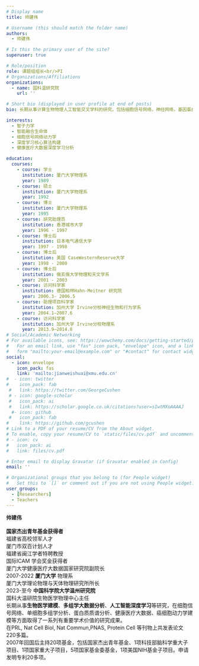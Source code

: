 ```yaml
---
# Display name
title: 帅建伟

# Username (this should match the folder name)
authors:
  - 帅建伟

# Is this the primary user of the site?
superuser: true

# Role/position
role: 课题组组长<br/>PI
# Organizations/Affiliations
organizations:
  - name: 国科温研究院
    url: ''

# Short bio (displayed in user profile at end of posts)
bio: 长期从事计算生物物理人工智能交叉学科的研究，包括细胞信号网络，神经网络，基因蛋白质组学，癌细胞动力学，蛋白质动力学，健康医疗大数据和深度学习在生物医学中的应用等。

interests:
  - 智子力学
  - 智能融合生命体
  - 细胞信号网络动力学
  - 深度学习核心算法构建
  - 健康医疗大数据深度学习分析

education:
  courses:
    - course: 学士
      institution: 厦门大学物理系
      year: 1989
    - course: 硕士
      institution: 厦门大学物理系
      year: 1992
    - course: 博士
      institution: 厦门大学物理系
      year: 1995    
    - course: 研究助理员
      institution: 香港城市大学
      year: 1996 - 1997
    - course: 博士后
      institution: 日本电气通信大学
      year: 1997 - 1998	
    - course: 博士后
      institution: 美国 CaseWesternReserve大学
      year: 1998 - 2000
    - course: 博士后
      institution: 俄亥俄大学物理和天文学系
      year: 2001 - 2003
    - course: 访问科学家
      institution: 德国柏林Hahn-Meitner 研究院
      year: 2006.3- 2006.5
    - course: 助理项目科学家
      institution: 加州大学 Irvine分校神经生物和行为学系
      year: 2004.1—2007.6    
    - course: 访问科学家
      institution: 加州大学 Irvine分校物理系
      year: 2013.9—2014.8   
# Social/Academic Networking
# For available icons, see: https://wowchemy.com/docs/getting-started/page-builder/#icons
#   For an email link, use "fas" icon pack, "envelope" icon, and a link in the
#   form "mailto:your-email@example.com" or "#contact" for contact widget.
social:
  - icon: envelope
    icon_pack: fas
    link: 'mailto:jianweishuai@xmu.edu.cn'
#  - icon: twitter
#    icon_pack: fab
 #   link: https://twitter.com/GeorgeCushen
 # - icon: google-scholar
 #   icon_pack: ai
 #   link: https://scholar.google.co.uk/citations?user=sIwtMXoAAAAJ
  #- icon: github
 #   icon_pack: fab
#    link: https://github.com/gcushen
# Link to a PDF of your resume/CV from the About widget.
# To enable, copy your resume/CV to `static/files/cv.pdf` and uncomment the lines below.
# - icon: cv
#   icon_pack: ai
#   link: files/cv.pdf

# Enter email to display Gravatar (if Gravatar enabled in Config)
email: ''

# Organizational groups that you belong to (for People widget)
#   Set this to `[]` or comment out if you are not using People widget.
user_groups:
  - [Researchers]
  - Teachers
---
```


**帅建伟** <br/><br/>
**国家杰出青年基金获得者**<br/>
福建省高校领军人才 <br/>
厦门市双百计划人才 <br/>
福建省闽江学者特聘教授 <br/>
国际ICAM 学会奖金获得者 <br/>
厦门大学健康医疗大数据国家研究院副院长 <br/>
2007-2022 **厦门大学** 物理系 <br/>厦门大学理论物理与天体物理研究所所长 <br/>
2023-至今 **中国科学院大学温州研究院**<br/>国科大温研院生物医学物理中心主任 <br/>
长期从事**生物医学建模**、**多组学大数据分析**、**人工智能深度学习**等研究，在细胞信号网络、单细胞多组学分析、蛋白质质谱分析、健康医疗大数据、癌细胞动力学建模等方面取得了一系列有重要学术价值的研究成果。
<br/>在PRL, Nat Cell Biol, Nat Commun,PNAS, Protein Cell 等刊物上共发表论文220多篇。
<br/>2007年回国后主持20项基金，包括国家杰出青年基金、1项科技部脑科学重大子项目、1项国家重大子项目，5项国家基金委基金，1项美国NIH基金子项目。申请发明专利20多项。
